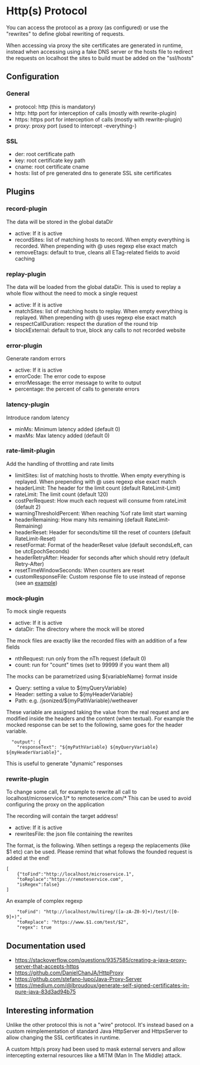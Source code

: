 # Http(s) Protocol

You can access the protocol as a proxy (as configured) or use the "rewrites" to
define global rewriting of requests.

When accessing via proxy the site certificates are generated in runtime, instead
when accessing using a fake DNS server or the hosts file to redirect the requests
on localhost the sites to build must be added on the "ssl/hosts"

## Configuration

### General

* protocol: http (this is mandatory)
* http: http port for interception of calls (mostly with rewrite-plugin)
* https: https port for interception of calls (mostly with rewrite-plugin)
* proxy: proxy port (used to intercept -everything-)

### SSL

* der: root certificate path
* key: root certificate key path
* cname: root certificate cname
* hosts: list of pre generated dns to generate SSL site certificates

## Plugins

### record-plugin

The data will be stored in the global dataDir

* active: If it is active
* recordSites: list of matching hosts to record. When empty everything is recorded. When prepending with @ uses regexp
  else exact match
* removeEtags: default to true, cleans all ETag-related fields to avoid caching

### replay-plugin

The data will be loaded from the global dataDir. This is used to replay a whole flow
without the need to mock a single request

* active: If it is active
* matchSites: list of matching hosts to replay. When empty everything is replayed. When prepending with @ uses regexp
  else exact match
* respectCallDuration: respect the duration of the round trip
* blockExternal: default to true, block any calls to not recorded website

### error-plugin

Generate random errors

* active: If it is active
* errorCode: The error code to expose
* errorMessage: the error message to write to output
* percentage: the percent of calls to generate errors

### latency-plugin

Introduce random latency

* minMs: Minimum latency added (default 0)
* maxMs: Max latency added (default 0)

### rate-limit-plugin

Add the handling of throttling and rate limits 

* limitSites: list of matching hosts to throttle. When empty everything is replayed. When prepending with @ uses regexp else exact match
* headerLimit: The header for the limit count (default RateLimit-Limit)
* rateLimit: The limit count (default 120)
* costPerRequest: How much each request will consume from rateLimit (default 2)
* warningThresholdPercent: When reaching %of rate limit start warning
* headerRemaining: How many hits remaining (default RateLimit-Remaining)
* headerReset: Header for seconds/time till the reset of counters (default RateLimit-Reset)
* resetFormat: Format of the headerReset value (default secondsLeft, can be utcEpochSeconds)
* headerRetryAfter: Header for seconds after which should retry (default Retry-After)
* resetTimeWindowSeconds: When counters are reset
* customResponseFile: Custom response file to use instead of reponse (see an [example](src/test/resources/ratelimitresponse.json))

### mock-plugin

To mock single requests

* active: If it is active
* dataDir: The directory where the mock will be stored

The mock files are exactly like the recorded files with an addition of a few fields

* nthRequest: run only from the nTh request (default 0)
* count: run for "count" times (set to 99999 if you want them all)

The mocks can be parametrized using ${variableName} format inside

* Query: setting a value to ${myQueryVariable}
* Header: setting a value to ${myHeaderVariable}
* Path: e.g. /jsonized/${myPathVariable}/wetheaver

These variable are assigned taking the value from the real request and are modified
inside the headers and the content (when textual). For example the mocked response
can be set to the following, same goes for the header variable.

```
  "output": {
    "responseText": "${myPathVariable} ${myQueryVariable} ${myHeaderVariable}",
```

This is useful to generate "dynamic" responses

### rewrite-plugin

To change some call, for example to rewrite all call to localhost/microservice.1/* to remoteserice.com/*
This can be used to avoid configuring the proxy on the application

The recording will contain the target address!

* active: If it is active
* rewritesFile: the json file containing the rewrites

The format, is the following. When settings a regexp the replacements (like $1 etc)
can be used. Please remind that what follows the founded request is added at the end!

```
[
    {"toFind":"http://localhost/microservice.1",
    "toReplace":"https://remoteservice.com",
    "isRegex":false}
]
```

An example of complex regexp

```
    "toFind": "http://localhost/multireg/([a-zA-Z0-9]+)/test/([0-9]+)",
    "toReplace": "https://www.$1.com/test/$2",
    "regex": true
```

## Documentation used

* https://stackoverflow.com/questions/9357585/creating-a-java-proxy-server-that-accepts-https
* https://github.com/DanielChanJA/HttpProxy
* https://github.com/stefano-lupo/Java-Proxy-Server
* https://medium.com/@lbroudoux/generate-self-signed-certificates-in-pure-java-83d3ad94b75

## Interesting information

Unlike the other protocol this is not a "wire" protocol. It's instead based
on a custom reimplementation of standard Java HttpServer and HttpsServer to
allow changing the SSL certificates in runtime.

A custom http/s proxy had been used to mask external servers and allow
intercepting external resources like a MITM (Man In The Middle) attack.
